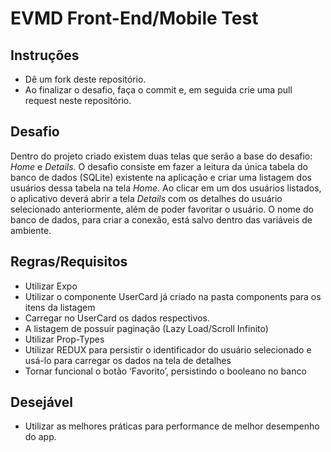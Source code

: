 # EVMD Front-End/Mobile Test

## Instruções
- Dê um fork deste repositório.
- Ao finalizar o desafio, faça o commit e, em seguida crie uma pull request neste repositório.

## Desafio
Dentro do projeto criado existem duas telas que serão a base do desafio: *Home* e *Details*.
O desafio consiste em fazer a leitura da única tabela do banco de dados (SQLite) existente na aplicação e criar uma listagem dos usuários dessa tabela na tela *Home*. Ao clicar em um dos usuários listados, o aplicativo deverá abrir a tela *Details* com os detalhes do usuário selecionado anteriormente, além de poder favoritar o usuário.
O nome do banco de dados, para criar a conexão, está salvo dentro das variáveis de ambiente.

## Regras/Requisitos

- Utilizar Expo
- Utilizar o componente UserCard já criado na pasta components para os itens da listagem
- Carregar no UserCard os dados respectivos.
- A listagem de possuir paginação (Lazy Load/Scroll Infinito)
- Utilizar Prop-Types
- Utilizar REDUX para persistir o identificador do usuário selecionado e usá-lo para carregar os dados na tela de detalhes
- Tornar funcional o botão ‘Favorito’, persistindo o booleano no banco 

## Desejável
- Utilizar as melhores práticas para performance de melhor desempenho do app.
